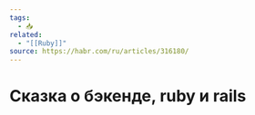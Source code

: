 ```yaml
---
tags:
  - 📥
related:
  - "[[Ruby]]"
source: https://habr.com/ru/articles/316180/
---
```

# Сказка о бэкенде, ruby и rails